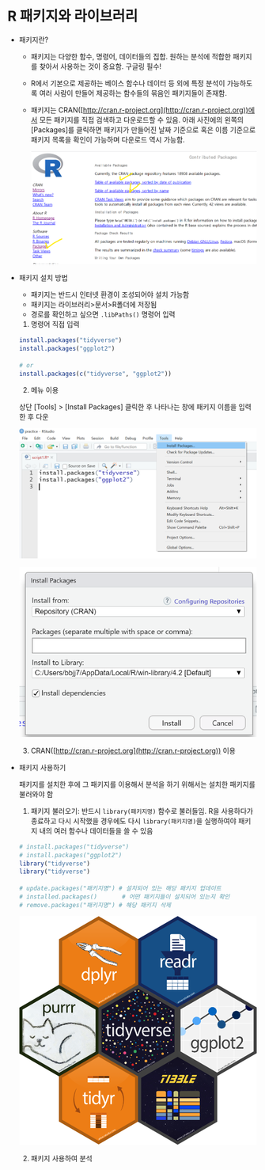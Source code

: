 # R 패키지와 라이브러리

- 패키지란?
    - 패키지는 다양한 함수, 명령어, 데이터들의 집합. 원하는 분석에 적합한 패키지를 찾아서 사용하는 것이 중요함. 구글링 필수!
    - R에서 기본으로 제공하는 베이스 함수나 데이터 등 외에 특정 분석이 가능하도록 여러 사람이 만들어 제공하는 함수들의 묶음인 패키지들이 존재함.
    - 패키지는 CRAN([http://cran.r-project.org](http://cran.r-project.org))에서 모든 패키지를 직접 검색하고 다운로드할 수 있음. 아래 사진에의 왼쪽의 [Packages]를 클릭하면 패키지가 만들어진 날짜 기준으로 혹은 이름 기준으로 패키지 목록을 확인이 가능하며 다운로드 역시 가능함.
        
        ![Untitled](R%20패키지와%20라이브러리/Untitled.png)
        
- 패키지 설치 방법
    - 패키지는 반드시 인터넷 환경이 조성되어야 설치 가능함
    - 패키지는 라이브러리>문서>R폴더에 저장됨
    - 경로를 확인하고 싶으면 `.libPaths()` 명령어 입력
    
    
    1) 명령어 직접 입력
    
    ```r
    install.packages("tidyverse")
    install.packages("ggplot2")
    
    # or
    install.packages(c("tidyverse", "ggplot2"))
    ```
    
    2)  메뉴 이용
    
    상단 [Tools] > [Install Packages] 클릭한 후 나타나는 창에 패키지 이름을 입력한 후 다운
    
    ![Untitled](R%20패키지와%20라이브러리/Untitled%201.png)
    
    ![Untitled](R%20패키지와%20라이브러리/Untitled%202.png)
    
    3) CRAN([http://cran.r-project.org](http://cran.r-project.org)) 이용
    
- 패키지 사용하기
    
    패키지를 설치한 후에 그 패키지를 이용해서 분석을 하기 위해서는 설치한 패키지를 불러와야 함
    
    1) 패키지 불러오기: 반드시 `library(패키지명)` 함수로 불러들임. R을 사용하다가 종료하고 다시 시작했을 경우에도 다시 `library(패키지명)`을 실행하여야 패키지 내의 여러 함수나 데이터들을 쓸 수 있음
    
    ```r
    # install.packages("tidyverse")
    # install.packages("ggplot2")
    library("tidyverse")
    library("tidyverse")
    
    # update.packages("패키지명") # 설치되어 있는 해당 패키지 업데이트
    # installed.packages()       # 어떤 패키지들이 설치되어 있는지 확인
    # remove.packages("패키지명") # 해당 패키지 삭제
    ```
    
    ![ **`tidyverse`**](R%20패키지와%20라이브러리/Untitled%203.png)
        
    2) 패키지 사용하여 분석
